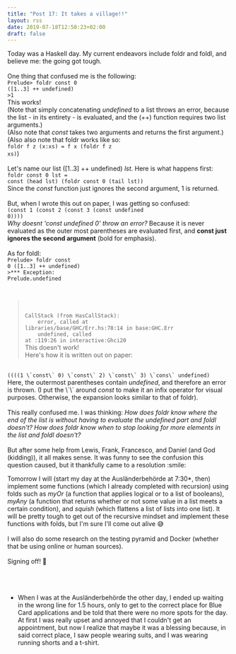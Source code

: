 ```yaml
---
title: "Post 17: It takes a village!!"
layout: rss
date: 2019-07-18T12:50:23+02:00
draft: false
---
```

Today was a Haskell day. My current endeavors include foldr and foldl, and believe me: the going got tough.
<br>
<br>
One thing that confused me is the following:
<br>
<code>Prelude> foldr const 0 ([1..3] ++ undefined)</code><br>
<code>>1</code><br>
This works!<br>
(Note that simply concatenating <i>undefined</i> to a list throws an error, because the list - in its entirety - is evaluated, and the (++) function requires two list arguments.)<br>
(Also note that <i>const</i> takes two arguments and returns the first argument.)<br>
(Also also note that foldr works like so: <br>
<code>foldr f z (x:xs) = f x (foldr f z xs)</code>)<br>
<br>
Let's name our list ([1..3] ++ undefined) <i>lst</i>. Here is what happens first:
<br>
<code>foldr const 0 lst = const (head lst) (foldr const 0 (tail lst))</code>
<br>
Since the <i>const</i> function just ignores the second argument, 1 is returned.
<br>
<br>
But, when I wrote this out on paper, I was getting so confused:<br>
<code>(const 1 (const 2 (const 3 (const undefined 0))))</code><br>
<i>Why doesnt 'const undefined 0' throw an error?</i> Because it is never evaluated as the outer most parentheses are evaluated first, and <b>const just ignores the second argument</b> (bold for emphasis).
<br>
<br>
As for foldl:<br>
<code>Prelude> foldr const 0 ([1..3] ++ undefined)</code><br>
<code>>*** Exception: Prelude.undefined<br>
>CallStack (from HasCallStack):<br>
>&emsp;&emsp;&emsp;error, called at libraries/base/GHC/Err.hs:78:14 in base:GHC.Err<br>
>&emsp;&emsp;&emsp;undefined, called at <interactive>:119:26 in interactive:Ghci20</code><br>
This doesn't work!<br>
Here's how it is written out on paper:
<br>
<code>((((1 \`const\` 0) \`const\` 2) \`const\` 3) \`cons\` undefined)</code>
<br>
Here, the outermost parentheses contain <i>undefined</i>, and therefore an error is thrown. (I put the \`\` around <i>const</i> to make it an infix operator for visual purposes. Otherwise, the expansion looks similar to that of foldr).
<br>
<br>
This really confused me. I was thinking: <i>How does foldr know where the end of the list is without having to evaluate the undefined part and foldl doesn't? How does foldr know when to stop looking for more elements in the list and foldl doesn't?</i>
<br>
<br>
But after some help from Lewis, Frank, Francesco, and Daniel (and God (kidding)), it all makes sense. It was funny to see the confusion this question caused, but it thankfully came to a resolution :smile:
<br>

Tomorrow I will (start my day at the Ausländerbehörde at 7:30*, then) implement some functions (which I already completed with recursion) using folds such as <i>myOr</i> (a function that applies logical or to a list of booleans), <i>myAny</i> (a function that returns whether or not some value in a list meets a certain condition), and <i>squish</i> (which flattens a list of lists into one list). It will be pretty tough to get out of the recursive mindset and implement these functions with folds, but I'm sure I'll come out alive :sweat_smile:
<br>
<br>
I will also do some research on the testing pyramid and Docker (whether that be using online or human sources).
<br>
<br>
Signing off! :wave:
<br>
<br>
<br>
<br>
* When I was at the Ausländerbehörde the other day, I ended up waiting in the wrong line for 1.5 hours, only to get to the correct place for Blue Card applications and be told that there were no more spots for the day. At first I was really upset and annoyed that I couldn't get an appointment, but now I realize that maybe it was a blessing because, in said correct place, I saw people wearing suits, and I was wearing running shorts and a t-shirt.
<br>
<br>
<br>
